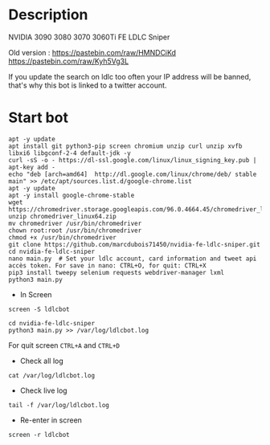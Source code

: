 # Description

NVIDIA 3090 3080 3070 3060Ti FE LDLC Sniper

Old version : https://pastebin.com/raw/HMNDCiKd https://pastebin.com/raw/Kyh5Vg3L

If you update the search on ldlc too often your IP address will be banned, that's why this bot is linked to a twitter account.

# Start bot

```
apt -y update
apt install git python3-pip screen chromium unzip curl unzip xvfb libxi6 libgconf-2-4 default-jdk -y
curl -sS -o - https://dl-ssl.google.com/linux/linux_signing_key.pub | apt-key add -
echo "deb [arch=amd64]  http://dl.google.com/linux/chrome/deb/ stable main" >> /etc/apt/sources.list.d/google-chrome.list
apt -y update
apt -y install google-chrome-stable
wget https://chromedriver.storage.googleapis.com/96.0.4664.45/chromedriver_linux64.zip
unzip chromedriver_linux64.zip
mv chromedriver /usr/bin/chromedriver
chown root:root /usr/bin/chromedriver
chmod +x /usr/bin/chromedriver
git clone https://github.com/marcdubois71450/nvidia-fe-ldlc-sniper.git
cd nvidia-fe-ldlc-sniper
nano main.py  # Set your ldlc account, card information and tweet api accès token. For save in nano: CTRL+O, for quit: CTRL+X
pip3 install tweepy selenium requests webdriver-manager lxml
python3 main.py
```

 - In Screen

```
screen -S ldlcbot

cd nvidia-fe-ldlc-sniper
python3 main.py >> /var/log/ldlcbot.log
```
For quit screen ``CTRL+A`` and ``CTRL+D``


- Check all log
```
cat /var/log/ldlcbot.log
```

- Check live log
```
tail -f /var/log/ldlcbot.log
```

 - Re-enter in screen
```
screen -r ldlcbot
```
